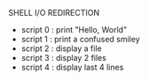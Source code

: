 SHELL I/O REDIRECTION

- script 0 : print "Hello, World"
- script 1 : print a confused smiley
- script 2 : display a file
- script 3 : display 2 files
- script 4 : display last 4 lines
